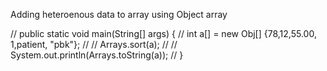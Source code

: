 Adding heteroenous data to array using Object array 

//    public static void main(String[] args) {
//        int a[] = new Obj[] {78,12,55.00, 1,patient, "pbk"};
//
//        Arrays.sort(a);
//
//        System.out.println(Arrays.toString(a));
//    }

